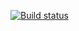 [![Build status](https://ci.appveyor.com/api/projects/status/xeppd18tx1h5uwr8?svg=true)](https://ci.appveyor.com/project/StavinskayaMarina/autotest2-2)
